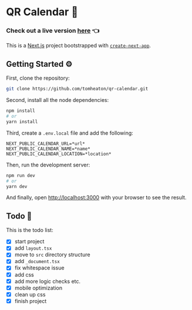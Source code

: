 # QR Calendar :calendar:

### Check out a live version [here](https://qr-calendar.vercel.app) :point_left:

This is a [Next.js](https://nextjs.org/) project bootstrapped with [`create-next-app`](https://github.com/vercel/next.js/tree/canary/packages/create-next-app).

## Getting Started :gear:

First, clone the repository:

```bash
git clone https://github.com/tomheaton/qr-calendar.git
```

Second, install all the node dependencies:
```bash
npm install
# or
yarn install
```

Third, create a `.env.local` file and add the following:

```dotenv
NEXT_PUBLIC_CALENDAR_URL=*url*
NEXT_PUBLIC_CALENDAR_NAME=*name*
NEXT_PUBLIC_CALENDAR_LOCATION=*location*
```

Then, run the development server:

```bash
npm run dev
# or
yarn dev
```

And finally, open [http://localhost:3000](http://localhost:3000) with your browser to see the result.

## Todo :pencil:

This is the todo list:

- [x] start project 
- [x] add `layout.tsx`
- [x] move to `src` directory structure
- [x] add `_document.tsx`
- [x] fix whitespace issue
- [x] add css
- [x] add more logic checks etc.
- [x] mobile optimization
- [x] clean up css
- [x] finish project
